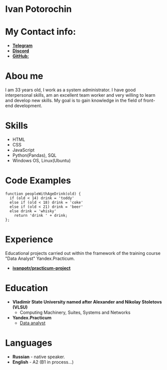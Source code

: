 # Ivan Potorochin

# My Contact info:

*  [**Telegram**](https://t.me/losfin)
*  [**Discord**]( https://discordapp.com/users/losfin)
*  [**GitHub:**](https://github.com/ivanpotr)

# Abou me

I am 33 years old, I work as a system administrator. I have good interpersonal skills, am an excellent team worker and very willing to learn and develop new skills. My goal is to gain knowledge in the field of front-end development.

# Skills

* HTML
* CSS
* JavaScript
* Python(Pandas), SQL
* Windows OS, Linux(Ubuntu)

# Code Examples

```
function peopleWithAgeDrink(old) {
  if (old < 14) drink = 'toddy'
  else if (old < 18) drink = 'coke'
  else if (old < 21) drink = 'beer'
  else drink = 'whisky'
    return 'drink ' + drink;
};
```

# Experience

Educational projects carried out within the framework of the training course "Data Analyst" Yandex.Practicum. 
* [**ivanpotr/practicum-project**](https://github.com/ivanpotr/practicum-project)

# Education

* **Vladimir State University named after Alexander and Nikolay Stoletovs (VLSU)**
    * Computing Machinery, Suites, Systems and Networks
* **Yandex.Practicum**
    * [Data analyst](https://practicum.yandex.ru/data-analyst/)

# Languages

* **Russian** - native speaker.
* **English** - A2 (B1 in process...)